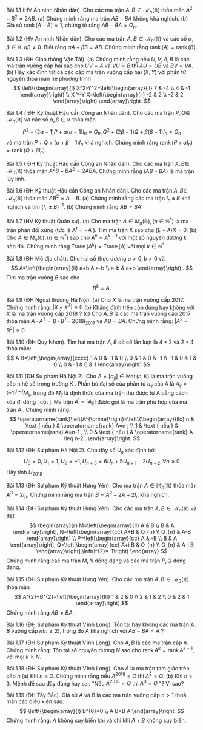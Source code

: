 Bài 1.1 (HV An ninh Nhân dân). Cho các ma trận $A, B \in \mathcal{M}_{n}(\mathbb{R})$ thỏa mãn $A^{2}+B^{2}=2 A B$.
(a) Chứng minh rằng ma trận $A B-B A$ không khả nghịch.
(b) Giả sử $\operatorname{rank}(A-B)=1$, chứng tỏ rằng $A B-B A=O_n$.

Bài 1.2 (HV An ninh Nhân dân). Cho các ma trận $A, B \in \mathcal{M}_n(\mathbb{R})$ và các số $\alpha, \beta \in \mathbb{R}, \alpha \beta \neq 0$.
Biết rằng $\alpha A+\beta B=A B$. Chứng minh rằng $\operatorname{rank}(A)=\operatorname{rank}(B)$.

Bài 1.3 (ĐH Giao thông Vận Tải). 
(a) Chứng minh rằng nếu $U, V ; A, B$ là các ma trận vuông cấp hai sao cho $U V=A$ và $V U=B$ thì $A U=U B$ và $B V=V A$.
(b) Hãy xác định tất cả các cặp ma trận vuông cấp hai $(X, Y)$ với phần tử nguyên thỏa mãn hệ phương trình
$$
\left\{\begin{array}{l}
X^2-Y^2=\left(\begin{array}{ll}
7 & -4 \\
4 & -1
\end{array}\right) \\
X Y-Y X=\left(\begin{array}{ll}
-2 & 2 \\
-2 & 2
\end{array}\right)
\end{array}\right.
$$

Bài 1.4 ( ĐH Kỹ thuật Hậu cần Công an Nhân dân). Cho các ma trận $P, Q \in$ $\mathcal{M}_n(\mathbb{R})$ và các số $\alpha, \beta \in \mathbb{R}$ thỏa mãn
$$
P^2+(2 \alpha-1) P+\alpha(\alpha-1) I_n=O_n, Q^2+(2 \beta-1) Q+\beta(\beta-1) I_n=O_n
$$
và ma trận $P+Q+(\alpha+\beta-1) I_n$ khả nghịch.
Chứng minh rằng $\operatorname{rank}\left(P+\alpha I_n\right)=\operatorname{rank}\left(Q+\beta I_n\right)$.

Bài 1.5 ( ĐH Kỹ thuật Hậu cần Công an Nhân dân). Cho các ma trận $A, B \in$ $\mathcal{M}_n(\mathbb{R})$ thỏa mãn $A^2 B+B A^2=2 A B A$.
Chứng minh rằng $(A B-B A)$ là ma trận lũy linh.

Bài 1.6 (ĐH Kỹ thuật Hậu cần Công an Nhân dân). Cho các ma trận $A, B \in$ $\mathcal{M}_n(\mathbb{R})$ thỏa mãn $A B^2=A-B$.
(a) Chứng minh rằng các ma trận $I_n \pm B$ khả nghịch và tìm $\left(I_n \pm B\right)^{-1}$.
(b) Chứng minh rằng $A B=B A$.

Bài 1.7 (HV Kỹ thuật Quân sự). 
(a) Cho ma trận $A \in M_n(\mathbb{R}),\left(n \in \mathbb{N}^*\right)$ là ma trận phản đối xứng (tức là $A^t=-A$ ). Tìm ma trận X sao cho $(E+A) X=0$.
(b) Cho $A \in M_n(\mathbb{C}),\left(n \in \mathbb{N}^*\right)$ sao cho $A^k=A^{k-1}$ với một số nguyên dương $k$ nào đó. Chứng minh rằng $\operatorname{Trace}\left(A^k\right)=\operatorname{Trace}(A)$ với mọi $k \in \mathbb{N}^*$.

Bài 1.8 (ĐH Mỏ địa chất). Cho hai số thực dương $a>0, b>0$ và
$$
A=\left(\begin{array}{ll}
a+b & a-b \\
a-b & a+b
\end{array}\right) .
$$
Tìm ma trận vuông $B$ sao cho
$$
B^{8}=A .
$$

Bài 1.9 (ĐH Ngoại thương Hà Nội). 
(a) Cho $X$ là ma trận vuông cấp 2017. Chứng minh rằng: $\left|X-X^{T}\right|=0$
(b) Khẳng định trên còn đúng hay không với $X$ là ma trận vuông cấp 2018 ?
(c) Cho $A, B$ là các ma trận vuông cấp 2017 thỏa mãn $A \cdot A^{T}=B \cdot B^{T}=$ $2018 I_{2017}$ và $A B=B A$. Chứng minh rằng: $\left|A^{2}-B^{2}\right|=0$.

Bài 1.10 (ĐH Quy Nhơn). Tìm hai ma trận $A, B$ có cỡ lần lượt là $4 \times 2$ và $2 \times 4$ thỏa mãn:
$$
A B=\left[\begin{array}{cccc}
1 & 0 & -1 & 0 \\
0 & 1 & 0 & -1 \\
-1 & 0 & 1 & 0 \\
0 & -1 & 0 & 1
\end{array}\right]
$$

Bài 1.11 (ĐH Sư phạm Hà Nội 2). Cho $A=\left[a_{i j}\right] \in \operatorname{Mat}(n, K)$ là ma trận vuông cấp n hệ số trong trường K . Phần bù đại số của phần tử $a_{i j}$ của A là $A_{i j}=(-1)^{i+j} M_{i j}$, trong đó $M_{i j}$ là định thức của ma trận thu được từ A bằng cách xóa đi dòng i cột j. Ma trận $A^{\prime}=\left[A_{i j}\right]$ được gọi là ma trận phụ hợp của ma trận A . Chứng minh rằng:
$$
\operatorname{rank}\left(A^{\prime}\right)=\left\{\begin{array}{llc}
n & \text { nếu } & \operatorname{rank} A=n ; \\
1 & \text { nếu } & \operatorname{rank} A=n-1 ; \\
0 & \text { nếu } & \operatorname{rank} A \leq n-2 .
\end{array}\right.
$$

Bài 1.12 (ĐH Sư phạm Hà Nội 2). Cho dãy số $U_{n}$ xác định bởi
$$
U_{0}=0, U_{1}=1, U_{2}=-1, U_{n+3}=6 U_{n}+5 U_{n+1}-2 U_{n+2}, \forall n \geq 0
$$
Hãy tính $U_{2018}$.

Bài 1.13 (ĐH Sư phạm Kỹ thuật Hưng Yên). Cho ma trận $A \in \mathbb{M}_{n}(\mathbb{R})$ thỏa mãn $A^{3}=2 I_{n}$.
Chứng minh rằng ma trận $B=A^{2}-2 A+2 I_{n}$ khả nghịch.

Bài 1.14 (ĐH Sư phạm Kỹ thuật Hưng Yên). Cho các ma trận $A, B \in \mathcal{M}_{n}(\mathbb{R})$ và đặt
$$
\begin{array}{r}
M=\left[\begin{array}{ll}
A & B \\
B & A
\end{array}\right], N=\left[\begin{array}{cc}
A+B & O_{n} \\
O_{n} & A-B
\end{array}\right] \\
P=\left[\begin{array}{cc}
A & -B \\
B & A
\end{array}\right], Q=\left[\begin{array}{cc}
A+i B & O_{n} \\
O_{n} & A-i B
\end{array}\right],\left(i^{2}=-1\right)
\end{array}
$$
Chứng minh rằng các ma trận $M, N$ đồng dạng và các ma trận $P, Q$ đồng dạng.

Bài 1.15 (ĐH Sư phạm Kỹ thuật Hưng Yên). Cho các ma trận $A, B \in \mathcal{M}_{3}(\mathbb{R})$ thỏa mãn
$$
A^{2}+B^{2}=\left[\begin{array}{lll}
1 & 2 & 0 \\
2 & 1 & 2 \\
0 & 2 & 1
\end{array}\right]
$$
Chứng minh rằng $A B \neq B A$.

Bài 1.16 (ĐH Sư phạm Kỹ thuật Vĩnh Long). Tồn tại hay không các ma trận $A, B$ vuông cấp $n(n \geq 2)$, trong đó $A$ khả nghịch với $A B-B A=A$ ?

Bài 1.17 (ĐH Sư phạm Kỹ thuật Vĩnh Long). Cho $A, B$ là các ma trận cấp $n$. Chứng minh rằng: Tồn tại số nguyên dương $N$ sao cho $\operatorname{rank} A^{k}=\operatorname{rank} A^{k+1}$, với mọi $k \geq N$.

Bài 1.18 (ĐH Sư phạm Kỹ thuật Vĩnh Long). Cho $A$ là ma trận tam giác trên cấp $n$
(a) Khi $n=2$. Chứng minh rằng nếu $A^{2018}=O$ thì $A^{2}=O$.
(b) Khi $n=3$. Mệnh đề sau đây đúng hay sai: "Nếu $A^{2018}=O$ thì $A^{3}=O$ "?
Vì sao?

Bài 1.19 (ĐH Tây Bắc). Giả sử $A$ và $B$ là các ma trận vuông cấp $n>1$ thoả mãn các điều kiện sau:
$$
\left\{\begin{array}{l}
B^{6}=0 \\
A B=B A
\end{array}\right.
$$
Chứng minh rằng: $A$ không suy biến khi và chỉ khi $A+B$ không suy biến.

